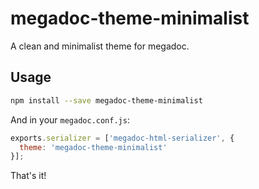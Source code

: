 # megadoc-theme-minimalist

A clean and minimalist theme for megadoc.

## Usage

```bash
npm install --save megadoc-theme-minimalist
```

And in your `megadoc.conf.js`:

```javascript
exports.serializer = ['megadoc-html-serializer', {
  theme: 'megadoc-theme-minimalist'
}];
```

That's it!

